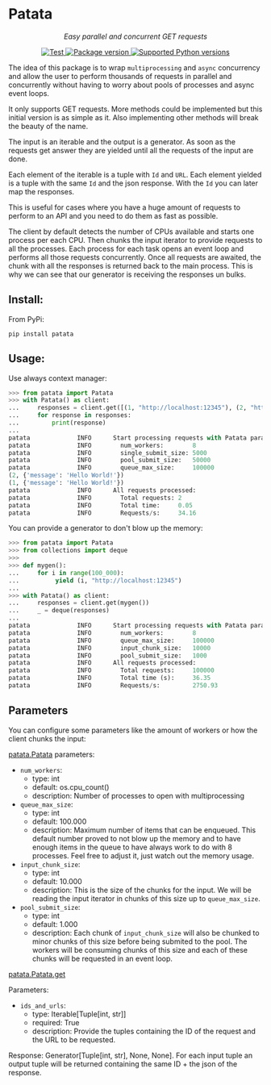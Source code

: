 # Patata

<p align="center">
    <em>Easy parallel and concurrent GET requests</em>
</p>

<p align="center">
<a href="https://github.com/oalfonso-o/patata/actions?query=workflow%3ACI+event%3Apush+branch%3Amain" target="_blank">
    <img src="https://github.com/oalfonso-o/patata/workflows/CI/badge.svg?event=push&branch=main" alt="Test">
</a>
<!-- <a href="https://coverage-badge.samuelcolvin.workers.dev/redirect/tiangolo/fastapi" target="_blank">
    <img src="https://coverage-badge.samuelcolvin.workers.dev/tiangolo/fastapi.svg" alt="Coverage">
</a> -->
<a href="https://pypi.org/project/patata" target="_blank">
    <img src="https://img.shields.io/pypi/v/patata?color=%2334D058&label=pypi%20package" alt="Package version">
</a>
<a href="https://pypi.org/project/patata" target="_blank">
    <img src="https://img.shields.io/pypi/pyversions/patata.svg?color=%2334D058" alt="Supported Python versions">
</a>
</p>

The idea of this package is to wrap `multiprocessing` and `async` concurrency and allow the user to perform thousands of requests in parallel and concurrently without having to worry about pools of processes and async event loops.

It only supports GET requests. More methods could be implemented but this initial version is as simple as it. Also implementing other methods will break the beauty of the name.

The input is an iterable and the output is a generator. As soon as the requests get answer they are yielded until all the requests of the input are done.

Each element of the iterable is a tuple with `Id` and `URL`.
Each element yielded is a tuple with the same `Id` and the json response. With the `Id` you can
later map the responses.

This is useful for cases where you have a huge amount of requests to perform to an API and you
need to do them as fast as possible.

The client by default detects the number of CPUs available and starts one process per each CPU.
Then chunks the input iterator to provide requests to all the processes.
Each process for each task opens an event loop and performs all those requests concurrently. Once
all requests are awaited, the chunk with all the responses is returned back to the main process.
This is why we can see that our generator is receiving the responses un bulks.

## Install:

From PyPi:
```
pip install patata
```

## Usage:

Use always context manager:

``` python
>>> from patata import Patata
>>> with Patata() as client:
...     responses = client.get([(1, "http://localhost:12345"), (2, "http://localhost:12345")])
...     for response in responses:
...         print(response)
... 
patata             INFO      Start processing requests with Patata parameters:
patata             INFO        num_workers:        8
patata             INFO        single_submit_size: 5000
patata             INFO        pool_submit_size:   50000
patata             INFO        queue_max_size:     100000
(2, {'message': 'Hello World!'})
(1, {'message': 'Hello World!'})
patata             INFO      All requests processed:
patata             INFO        Total requests: 2
patata             INFO        Total time:     0.05
patata             INFO        Requests/s:     34.16
```

You can provide a generator to don't blow up the memory:
``` python
>>> from patata import Patata
>>> from collections import deque
>>> 
>>> def mygen():
...     for i in range(100_000):
...          yield (i, "http://localhost:12345")
... 
>>> with Patata() as client:
...     responses = client.get(mygen())
...     _ = deque(responses)
... 
patata             INFO      Start processing requests with Patata parameters:
patata             INFO        num_workers:        8
patata             INFO        queue_max_size:     100000
patata             INFO        input_chunk_size:   10000
patata             INFO        pool_submit_size:   1000
patata             INFO      All requests processed:
patata             INFO        Total requests:     100000
patata             INFO        Total time (s):     36.35
patata             INFO        Requests/s:         2750.93
```

## Parameters

You can configure some parameters like the amount of workers or how the client chunks the input:

[patata.Patata](https://github.com/oalfonso-o/Patata/blob/main/patata/client.py#L24) parameters:

- `num_workers`:
    - type: int
    - default: os.cpu_count()
    - description: Number of processes to open with multiprocessing
- `queue_max_size`:
    - type: int
    - default: 100.000
    - description: Maximum number of items that can be enqueued. This default number proved to not blow up the memory and to have enough items in the queue to have always work to do with 8 processes. Feel free to adjust it, just watch out the memory usage.
- `input_chunk_size`:
    - type: int
    - default: 10.000
    - description: This is the size of the chunks for the input. We will be reading the input iterator in chunks of this size up to `queue_max_size`.
- `pool_submit_size`:
    - type: int
    - default: 1.000
    - description: Each chunk of `input_chunk_size` will also be chunked to minor chunks of this size before being submited to the pool. The workers will be consuming chunks of this size and each of these chunks will be requested in an event loop.


[patata.Patata.get](https://github.com/oalfonso-o/Patata/blob/main/patata/client.py#L42)

Parameters:

- `ids_and_urls`:
    - type: Iterable[Tuple[int, str]]
    - required: True
    - description: Provide the tuples containing the ID of the request and the URL to be requested.

Response: Generator[Tuple[int, str], None, None]. For each input tuple an output tuple will be returned containing the same ID + the json of the response.